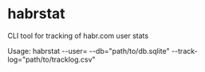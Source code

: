 # habrstat
CLI tool for tracking of habr.com user stats

Usage:
  habrstat --user=<username> --db="path/to/db.sqlite" --track-log="path/to/tracklog.csv"

